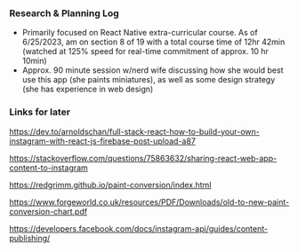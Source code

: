 ### Research & Planning Log

- Primarily focused on React Native extra-curricular course. As of 6/25/2023, am on section 8 of 19 with a total course time of 12hr 42min (watched at 125% speed for real-time commitment of approx. 10 hr 10min)
- Approx. 90 minute session w/nerd wife discussing how she would best use this app (she paints miniatures), as well as some design strategy (she has experience in web design)

### Links for later

https://dev.to/arnoldschan/full-stack-react-how-to-build-your-own-instagram-with-react-js-firebase-post-upload-a87

https://stackoverflow.com/questions/75863632/sharing-react-web-app-content-to-instagram

https://redgrimm.github.io/paint-conversion/index.html

https://www.forgeworld.co.uk/resources/PDF/Downloads/old-to-new-paint-conversion-chart.pdf

https://developers.facebook.com/docs/instagram-api/guides/content-publishing/
